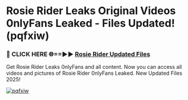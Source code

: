 # Rosie Rider Leaks Original Videos 0nlyFans Leaked - Files Updated! (pqfxiw)

<h3>🔴 CLICK HERE 🌐==►► <a href="https://mediafile.pages.dev?q=Rosie+Rider&ref=D4RT" rel="nofollow">Rosie Rider Updated Files</a></h3>

Get Rosie Rider Leaks 0nlyFans and all content. Now you can access all videos and pictures of Rosie Rider 0nlyFans Leaked. New Updated Files 2025!

[![pqfxiw](https://github.com/user-attachments/assets/8c521d6e-e6e3-4a75-9320-d58ab9d79d5b)](https://mediafile.pages.dev?q=Rosie+Rider&ref=D4RT)